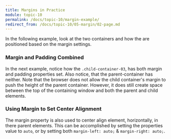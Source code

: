 ```yaml
---
title: Margins in Practice
module: topic-10
permalink: /docs/topic-10/margin-example/
redirect_from: /docs/topic-10/05-margin/02-page.md
---
```


<div class="divider-heading"></div>


In the following example, look at the two containers and how the are positioned based on the margin settings.

<div class="codepen-embed">
  <p data-height="600" data-theme-id="30567" data-slug-hash="gXLVyW" data-default-tab="css,result" data-user="Media-Ed-Online" data-embed-version="2" data-pen-title="[Topic-09] Margin, Pt. 1" class="codepen"></p>
</div>



### Margin and Padding Combined

In the next example, notice how the `.child-container-03`, has both margin and padding properties set. Also notice, that the parent-container has neither. Note that the browser does not allow the child container's margin to push the height of the parent container. However, it does still create space between the top of the containing window and both the parent and child elements.

<div class="codepen-embed">
  <p data-height="400" data-theme-id="30567" data-slug-hash="RjKboZ" data-default-tab="css,result" data-user="Media-Ed-Online" data-embed-version="2" data-pen-title="[Topic-09] Margin, Pt. 2" class="codepen"></p>
</div>


### Using Margin to Set Center Alignment

The margin property is also used to center align element, horizontally, in there parent elements. This can be accomplished by setting the properties value to `auto`, or by setting both `margin-left: auto;` & `margin-right: auto;`.

<div class="codepen-embed">
  <p data-height="400" data-theme-id="30567" data-slug-hash="VrPZWb" data-default-tab="css,result" data-user="Media-Ed-Online" data-embed-version="2" data-pen-title="[Topic-09] Margin, Pt. 3" class="codepen"></p>
</div>
